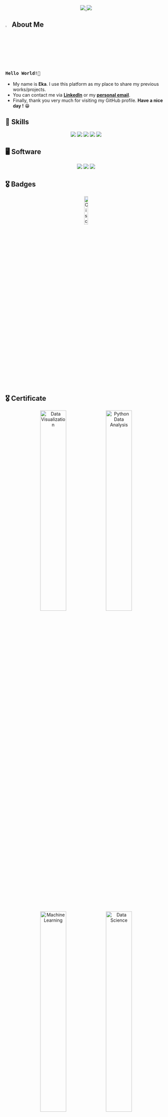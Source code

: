 <p align="center">
  <a href="https://www.linkedin.com/in/eka-setyo-agung-mahanani" target="_blank" rel="noopener noreferrer">
    <img src="https://img.shields.io/badge/linkedin-%230077B5.svg?style=for-the-badge&logo=linkedin&logoColor=white&link=https://www.linkedin.com/in/caesarmario">
  </a>
  <a href="mailto:ekaagung090@gmail.com" target="_blank" rel="noopener noreferrer">
    <img src="https://img.shields.io/badge/Gmail-D14836?style=for-the-badge&logo=gmail&logoColor=white&link=mailto:caesarmario87@gmail.com">
  </a>
</p>

## <img src="https://raw.githubusercontent.com/aemmadi/aemmadi/master/wave.gif" width="3%" height="3%"> About Me 
### `Hello World!👋`
- My name is **Eka**. I use this platform as my place to share my previous works/projects.
- You can contact me via **[LinkedIn](https://www.linkedin.com/in/eka-setyo-agung-mahanani)** or my **[personal email](mailto:ekaagung090@gmail.com)**. <br>
- Finally, thank you very much for visiting my GitHub profile. **Have a nice day !** 😁
  
## 🎯 Skills
<p align="center">
  <a><img src="https://img.shields.io/badge/C-00599C?style=for-the-badge&logo=c&logoColor=white"></a>
  <a><img src="https://img.shields.io/badge/Python-3776AB?style=for-the-badge&logo=python&logoColor=white"></a>
  <a><img src="https://img.shields.io/badge/markdown-%23000000.svg?style=for-the-badge&logo=markdown&logoColor=white"></a>
  <a><img src="https://img.shields.io/badge/TensorFlow-FF6F00?style=for-the-badge&logo=tensorflow&logoColor=white"></a>
  <a><img src="https://img.shields.io/badge/SQLite-07405E?style=for-the-badge&logo=sqlite&logoColor=white"</a>
</p>

## 🖥 Software
<p align="center">
  <a><img src="https://img.shields.io/badge/Colab-F9AB00?style=for-the-badge&logo=googlecolab&color=525252"></a>
  <a><img src="https://img.shields.io/badge/jupyter-%23FA0F00.svg?style=for-the-badge&logo=jupyter&logoColor=white"></a>
  <a><img src="https://img.shields.io/badge/Spyder%20Ide-FF0000?style=for-the-badge&logo=spyder%20ide&logoColor=white"</a>
</p>

## 🎖️ Badges
<p align="center">
  <a href="https://www.credly.com/badges/cd407606-0e5e-49fa-ae86-0207c49ebaa1/linked_in_profile" target="_blank" rel="noopener noreferrer"><img src="https://images.credly.com/images/af8c6b4e-fc31-47c4-8dcb-eb7a2065dc5b/I2CS__1_.png" width="15%" height="15%" alt="Cisco Intro Cybersecurity"/></a>
</p>

## 🎖️ Certificate
<p align="center">
  <a href="https://www.dicoding.com/certificates/N9ZOO3VR0ZG5" target="_blank" rel="noopener noreferrer"><img src="https://media.licdn.com/dms/image/D562DAQE67NR7bcX-Mg/profile-treasury-document-cover-images_480/0/1701323570676?e=1712858400&v=beta&t=EIJ7vPsDWQSzhnM0AKTAPjG2JUcyjtKERrqPzg2ADIk" width="40%" height="40%" alt="Data Visualization"/></a>
  <a href="https://www.dicoding.com/certificates/L4PQ8WQ97ZO1" target="_blank" rel="noopener noreferrer"><img src="https://media.licdn.com/dms/image/D562DAQGDFFkOqK5VPg/profile-treasury-document-cover-images_480/0/1697285181732?e=1712858400&v=beta&t=VichQU2ji0MzX6JsxbGq6n3MD-ThPwU-PPvZxAP83R4" width="40%" height="40%" alt="Python Data Analysis"/></a>
  <a href="https://www.dicoding.com/certificates/JLX1WJEYNP72" target="_blank" rel="noopener noreferrer"><img src="https://media.licdn.com/dms/image/D562DAQHBnf-7qYLE1w/profile-treasury-document-cover-images_480/0/1698135714749?e=1712858400&v=beta&t=X3LcaZbxhwc_x2d2gUUoCona0AeQ_VFs5S5X7H-XjFM" width="40%" height="40%" alt="Machine Learning"/></a>
  <a href="https://www.dicoding.com/certificates/N9ZO5M3DDPG5" target="_blank" rel="noopener noreferrer"><img src="https://media.licdn.com/dms/image/D562DAQEOQickciMqpA/profile-treasury-document-cover-images_480/0/1695974910362?e=1712858400&v=beta&t=XQUtMYJ2oa5l-E7WRBV5xHbDSSnvcltY1xyKQaH-66U" width="40%" height="40%" alt="Data Science"/></a>
  <a href="https://www.dicoding.com/certificates/JMZV13QQQXN9" target="_blank" rel="noopener noreferrer"><img src="https://media.licdn.com/dms/image/D562DAQFg0OF-AW0ibg/profile-treasury-document-cover-images_480/0/1695974996163?e=1712858400&v=beta&t=e-VPF1RzALvXZOvvs0cuSA7HfUDsllkxgGDxqq3LMeo" width="40%" height="40%" alt="SQL"/></a>
  <a href="https://www.dicoding.com/certificates/L4PQ817LQZO1" target="_blank" rel="noopener noreferrer"><img src="https://media.licdn.com/dms/image/D562DAQFOGxEpPDfL5Q/profile-treasury-document-cover-images_480/0/1695975057111?e=1712858400&v=beta&t=hFLLWZl4mS24HFwFNLGa1qHqVnQFheOGZ_HPw1fTTlI" width="40%" height="40%" alt="Python"/></a>
  <a href="https://cs50.harvard.edu/certificates/73660135-6946-47c3-9176-e1b3c5922a96" target="_blank" rel="noopener noreferrer"><img src="https://media.licdn.com/dms/image/D562DAQHYJYSietnQsA/profile-treasury-document-cover-images_480/0/1695974839063?e=1712858400&v=beta&t=-Ln2aro9RW7zuctQi0a_67KPlTg9KbqDNWt67hCydHk" width="40%" height="40%" alt="CS50X"/></a>
</p>
  <!--<a href="https://kelas.work/bootcamp/enrolled/classes/data-science/certificate/claim/1171229/12#toolbar=0" target="_blank" rel="noopener noreferrer"><img src="https://media.licdn.com/dms/image/D562DAQFYbbOOVQCYBA/profile-treasury-document-cover-images_480/0/1704565197702?e=1712858400&v=beta&t=gu37Ch1Y08GQs7YvIDHWX4CmdEye8cJ3dOSV7c83NAw" width="15%" height="15%" alt="Data Science Kelas"/></a>-->
  

## 📰 Latest Projects/Posts
- [T-SCRAPY (TOKOPEDIA Web Scraping And SQL Storing)](https://github.com/ekasetyo090/T-SCRAPY)
- [Youtube Algorithm Analysis](https://github.com/ekasetyo090/youtube-algoritm-analysis)
  
## ☕ Support me!
[<img src="https://cdn.trakteer.id/images/embed/trbtn-red-1.png?date=18-11-2023" height="40" >](https://trakteer.id/eka-agung-090)

